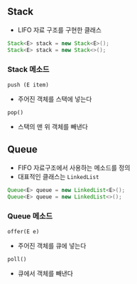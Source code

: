 ## Stack
- LIFO 자료 구조를 구현한 클래스
```java
Stack<E> stack = new Stack<E>();
Stack<E> stack = new Stack<>();
```

### Stack 메소드
`push (E item)`
- 주어진 객체를 스택에 넣는다

`pop()`
- 스택의 맨 위 객체를 빼낸다

## Queue
- FIFO 자료구조에서 사용하는 메소드를 정의
- 대표적인 클래스는 `LinkedList`
```java
Queue<E> queue = new LinkedList<E>();
Queue<E> queue = new LinkedList<>();
```

### Queue 메소드
`offer(E e)`
- 주어진 객체를 큐에 넣는다

`poll()`
- 큐에서 객체를 빼낸다